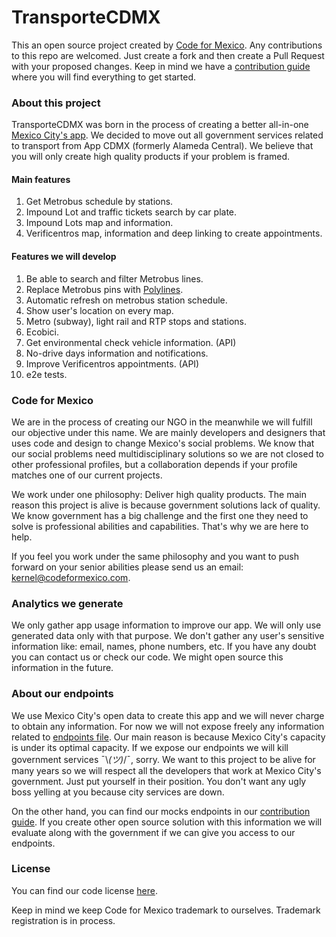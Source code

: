 # TransporteCDMX
This an open source project created by [Code for Mexico](https://codeformexico.com). Any contributions to this repo are welcomed. Just create a fork and then create a Pull Request with your proposed changes.
Keep in mind we have a [contribution guide](CONTRIBUTING.md) where you will find everything to get started.

### About this project
TransporteCDMX was born in the process of creating a better all-in-one [Mexico City's app](https://adip.cdmx.gob.mx/comunicacion/nota/la-adip-presenta-alameda-central-la-aplicacion-unica-de-la-ciudad-de-mexico). We decided to move out all government services related to transport from App CDMX (formerly Alameda Central). We believe that you will only create high quality products if your problem is framed.

#### Main features
1. Get Metrobus schedule by stations.
2. Impound Lot and traffic tickets search by car plate.
3. Impound Lots map and information.
4. Verificentros map, information and deep linking to create appointments.

#### Features we will develop
1. Be able to search and filter Metrobus lines.
2. Replace Metrobus pins with [Polylines](https://github.com/react-native-community/react-native-maps/blob/master/docs/polyline.md).
3. Automatic refresh on metrobus station schedule.
4. Show user's location on every map.
5. Metro (subway), light rail and RTP stops and stations.
7. Ecobici.
8. Get environmental check vehicle information. (API)
9. No-drive days information and notifications.
10. Improve Verificentros appointments. (API)
11. e2e tests.

### Code for Mexico
We are in the process of creating our NGO in the meanwhile we will fulfill our objective under this name. We are mainly developers and designers that uses code and design to change Mexico's social problems. We know that our social problems need multidisciplinary solutions so we are not closed to other professional profiles, but a collaboration depends if your profile matches one of our current projects.

We work under one philosophy: Deliver high quality products. The main reason this project is alive is because government solutions lack of quality. We know government has a big challenge and the first one they need to solve is professional abilities and capabilities. That's why we are here to help. 

If you feel you work under the same philosophy and you want to push forward on your senior abilities please send us an email: [kernel@codeformexico.com](mailto://kernel@codeformexico.com).

### Analytics we generate
We only gather app usage information to improve our app. We will only use generated data only with that purpose.
We don't gather any user's sensitive information like: email, names, phone numbers, etc. If you have any doubt you can
contact us or check our code. We might open source this information in the future.

### About our endpoints
We use Mexico City's open data to create this app and we will never charge to obtain any information. For now we will not expose freely any information related to [endpoints file](src/api/endpoints.js).
Our main reason is because Mexico City's capacity is under its optimal capacity. If we expose our endpoints we will kill government services ¯\\_(ツ)_/¯, sorry.
We want to this project to be alive for many years so we will respect all the developers that work at Mexico City's government.
Just put yourself in their position. You don't want any ugly boss yelling at you because city services are down.

On the other hand, you can find our mocks endpoints in our [contribution guide](CONTRIBUTING.md). If you create other open source solution with this information we will evaluate along with the government if we can give you access to our endpoints.

### License
You can find our code license [here](LICENSE).

Keep in mind we keep Code for Mexico trademark to ourselves. Trademark registration is in process.
